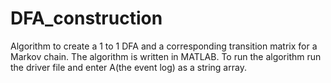 # DFA_construction
 Algorithm to create a 1 to 1 DFA and a corresponding transition matrix for a Markov chain. The algorithm is written in MATLAB. To run the algorithm run the driver file and enter A(the event log) as a string array.

